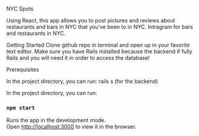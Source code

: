 NYC Spots 

Using React, this app allows you to post pictures and reviews about restaurants and bars in NYC that you’ve been to in NYC. Intragram for bars and restaurants in NYC.

Getting Started
Clone github repo in terminal and open up in your favorite text editor. Make sure you have Rails installed because the backend if fully Rails and you will need it in order to access the database!

Prerequisites

In the project directory, you can run: rails s (for the backend)


In the project directory, you can run:

### `npm start`

Runs the app in the development mode.<br>
Open [http://localhost:3000](http://localhost:3000/signin) to view it in the browser.

